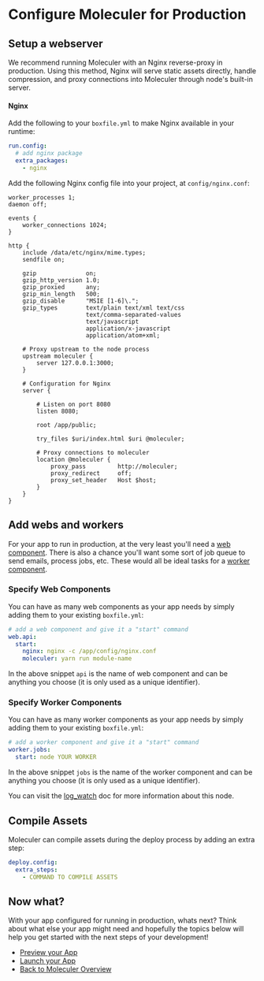# Configure Moleculer for Production

## Setup a webserver
We recommend running Moleculer with an Nginx reverse-proxy in production. Using this method, Nginx will serve static assets directly, handle compression, and proxy connections into Moleculer through node's built-in server.

#### Nginx
Add the following to your `boxfile.yml` to make Nginx available in your runtime:

```yaml
run.config:
  # add nginx package
  extra_packages:
    - nginx
```

Add the following Nginx config file into your project, at `config/nginx.conf`:

<div class="meta" data-class="configFile" data-run="config/nginx.conf"></div>

```nginx
worker_processes 1;
daemon off;

events {
    worker_connections 1024;
}

http {
    include /data/etc/nginx/mime.types;
    sendfile on;

    gzip              on;
    gzip_http_version 1.0;
    gzip_proxied      any;
    gzip_min_length   500;
    gzip_disable      "MSIE [1-6]\.";
    gzip_types        text/plain text/xml text/css
                      text/comma-separated-values
                      text/javascript
                      application/x-javascript
                      application/atom+xml;

    # Proxy upstream to the node process
    upstream moleculer {
        server 127.0.0.1:3000;
    }

    # Configuration for Nginx
    server {

        # Listen on port 8080
        listen 8080;

        root /app/public;

        try_files $uri/index.html $uri @moleculer;

        # Proxy connections to moleculer
        location @moleculer {
            proxy_pass         http://moleculer;
            proxy_redirect     off;
            proxy_set_header   Host $host;
        }
    }
}
```

## Add webs and workers
For your app to run in production, at the very least you'll need a [web component](https://docs.nanobox.io/boxfile/web/). There is also a chance you'll want some sort of job queue to send emails, process jobs, etc. These would all be ideal tasks for a [worker component](https://docs.nanobox.io/boxfile/worker/).

### Specify Web Components
You can have as many web components as your app needs by simply adding them to your existing `boxfile.yml`:

```yaml
# add a web component and give it a "start" command
web.api:
  start:
    nginx: nginx -c /app/config/nginx.conf
    moleculer: yarn run module-name
```

In the above snippet `api` is the name of web component and can be anything you choose (it is only used as a unique identifier).

### Specify Worker Components
You can have as many worker components as your app needs by simply adding them to your existing `boxfile.yml`:

```yaml
# add a worker component and give it a "start" command
worker.jobs:
  start: node YOUR WORKER
```

In the above snippet `jobs` is the name of the worker component and can be anything you choose (it is only used as a unique identifier).

You can visit the [log_watch](https://docs.nanobox.io/boxfile/web/#custom-logs) doc for more information about this node.

## Compile Assets
Moleculer can compile assets during the deploy process by adding an extra step:

```yaml
deploy.config:
  extra_steps:
    - COMMAND TO COMPILE ASSETS
```

## Now what?
With your app configured for running in production, whats next? Think about what else your app might need and hopefully the topics below will help you get started with the next steps of your development!

* [Preview your App](/nodejs/moleculer/preview-your-app)
* [Launch your App](/nodejs/moleculer/launch-your-app)
* [Back to Moleculer Overview](/nodejs/moleculer)
